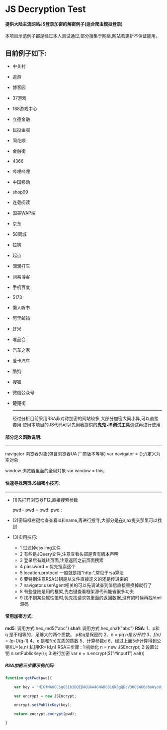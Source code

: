 # JS Decryption Test

#### 提供大陆主流网站JS登录加密的解密例子(适合爬虫模拟登录)

本项目示范例子都是经过本人测试通过,部分搜集于网络,网站若更新不保证能用。

## 目前例子如下:

- 中关村

- 逗游

- 博客园

- 37游戏

- 188游戏中心

- 立德金融

- 民投金服

- 同花顺

- 金融街

- 4366

- 哔哩哔哩

- 中国移动

- shop99

- 连载阅读

- 国美WAP端

- 京东

- 58同城

- 拉钩

- 起点

- 滴滴打车

- 网易博客

- 手机百度

- 5173

- 懒人听书

- 阿里邮箱

- 虾米

- 唯品会

- 汽车之家

- 爱卡汽车

- 酷狗

- 搜狐

- 微信公众号

- 楚楚街

  ------

  经过分析目前采用RSA非对称加密的网站较多,大部分加密大同小异,可以直接套用.使用本项目的JS代码可以先用我提供的**鬼鬼 JS调试工具**调试再进行使用.

#### 部分定义函数说明:

------

navigator 浏览器对象(包含浏览器UA 厂商版本等等)
	var navigator = {};//定义为空对象

window 浏览器里面的全局对象
	var window = this;

#### 快速寻找网页JS加密小技巧:

------

- (1)先打开浏览器F12,直接搜索参数

  pwd=
  pwd =
  pwd:
  pwd :

- (2)密码框右键检查查看id和name,再进行搜寻,大部分是在ajax提交那里可以找到

- (3)实用技巧:

  - 1 过滤掉css img文件
  - 2 有些是JQuery文件,注意查看头部是否有版本声明
  - 3 登录后有跳转页面,注意返回之前页面搜索
  - 4 password = 优先搜索这个
  - 5 location.protocol 一般就是指"http:",常见于rsa算法
  - 6 要特别注意RSA公钥是从文件直接定义的还是传进来的
  - 7 navigator.userAgent相关的可以先调试查到值后直接替换掉就行了
  - 8 有些登陆是用的框架,先右键查看框架源代码能省很多功夫
  - 9 找不到某些属性值时,优先找请求包里面的返回数据,没有的时候再找html源码

#### 常用加密方式:

**md5**:
	调用方式:hex_md5("abc")
**sha1**:
	调用方式:hex_sha1("abc") 
**RSA**:
1、p和q 是不相等的，足够大的两个质数。 p和q是保密的
2、n = p*q n是公开的
3、f(n) = (p-1)*(q-1)
4、e 是和f(n)互质的质数
5、计算参数d 
6、经过上面5步计算得到公钥KU=(e,n) 私钥KR=(d,n)
	RSA三步骤 :
		1:初始化 n = new JSEncrypt;
		2:设置公钥	n.setPublicKey(r);
		3:进行加密	var e = n.encrypt($("#input1").val())

##### RSA加密三步骤示例代码:		

```javascript
function getPwd(pwd){

	var key = "MIGfMA0GCSqGSIb3DQEBAQUAA4GNADCBiQKBgQDcV30OSW6Bd8uWyoUzajb7Rwe7NH9J8czQZSgGv9LBk0QZevURdhbME0GbCHS79mOP3+/KgvYZR5NakGd/ZGcagxhoCCY6sDYKA5iTQaXCbg5dhpfviWnj3ck0iGIVCf26QaquJttWsHEU3C0lwkJzGDTC0QjPnV4HwgDd70BcuwIDAQAB";

	var encrypt = new JSEncrypt;

    encrypt.setPublicKey(key);

    return encrypt.encrypt(pwd);

}
```
